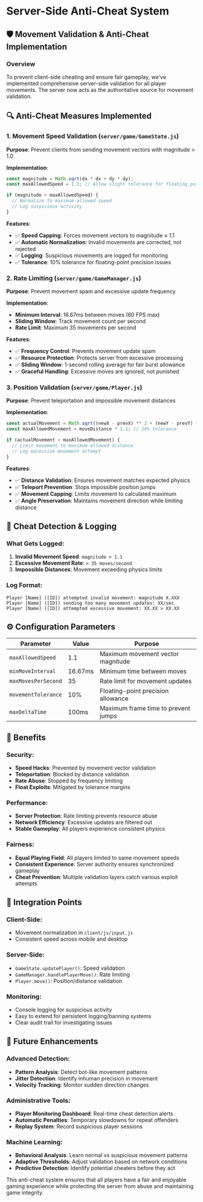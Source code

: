 # Server-Side Anti-Cheat System

## 🛡️ Movement Validation & Anti-Cheat Implementation

### Overview

To prevent client-side cheating and ensure fair gameplay, we've implemented comprehensive server-side validation for all player movements. The server now acts as the authoritative source for movement validation.

## 🔍 Anti-Cheat Measures Implemented

### 1. Movement Speed Validation (`server/game/GameState.js`)

**Purpose**: Prevent clients from sending movement vectors with magnitude > 1.0

**Implementation**:

```javascript
const magnitude = Math.sqrt(dx * dx + dy * dy);
const maxAllowedSpeed = 1.1; // Allow slight tolerance for floating point precision

if (magnitude > maxAllowedSpeed) {
  // Normalize to maximum allowed speed
  // Log suspicious activity
}
```

**Features**:

- ✅ **Speed Capping**: Forces movement vectors to magnitude ≤ 1.1
- ✅ **Automatic Normalization**: Invalid movements are corrected, not rejected
- ✅ **Logging**: Suspicious movements are logged for monitoring
- ✅ **Tolerance**: 10% tolerance for floating-point precision issues

### 2. Rate Limiting (`server/game/GameManager.js`)

**Purpose**: Prevent movement spam and excessive update frequency

**Implementation**:

- **Minimum Interval**: 16.67ms between moves (60 FPS max)
- **Sliding Window**: Track movement count per second
- **Rate Limit**: Maximum 35 movements per second

**Features**:

- ✅ **Frequency Control**: Prevents movement update spam
- ✅ **Resource Protection**: Protects server from excessive processing
- ✅ **Sliding Window**: 1-second rolling average for fair burst allowance
- ✅ **Graceful Handling**: Excessive moves are ignored, not punished

### 3. Position Validation (`server/game/Player.js`)

**Purpose**: Prevent teleportation and impossible movement distances

**Implementation**:

```javascript
const actualMovement = Math.sqrt((newX - prevX) ** 2 + (newY - prevY) ** 2);
const maxAllowedMovement = moveDistance * 1.1; // 10% tolerance

if (actualMovement > maxAllowedMovement) {
  // Limit movement to maximum allowed distance
  // Log excessive movement attempt
}
```

**Features**:

- ✅ **Distance Validation**: Ensures movement matches expected physics
- ✅ **Teleport Prevention**: Stops impossible position jumps
- ✅ **Movement Capping**: Limits movement to calculated maximum
- ✅ **Angle Preservation**: Maintains movement direction while limiting distance

## 🚨 Cheat Detection & Logging

### What Gets Logged:

1. **Invalid Movement Speed**: `magnitude > 1.1`
2. **Excessive Movement Rate**: `> 35 moves/second`
3. **Impossible Distances**: Movement exceeding physics limits

### Log Format:

```
Player [Name] ([ID]) attempted invalid movement: magnitude X.XXX
Player [Name] ([ID]) sending too many movement updates: XX/sec
Player [Name] ([ID]) attempted excessive movement: XX.XX > XX.XX
```

## ⚙️ Configuration Parameters

| Parameter           | Value   | Purpose                             |
| ------------------- | ------- | ----------------------------------- |
| `maxAllowedSpeed`   | 1.1     | Maximum movement vector magnitude   |
| `minMoveInterval`   | 16.67ms | Minimum time between moves          |
| `maxMovesPerSecond` | 35      | Rate limit for movement updates     |
| `movementTolerance` | 10%     | Floating-point precision allowance  |
| `maxDeltaTime`      | 100ms   | Maximum frame time to prevent jumps |

## 🎯 Benefits

### Security:

- **Speed Hacks**: Prevented by movement vector validation
- **Teleportation**: Blocked by distance validation
- **Rate Abuse**: Stopped by frequency limiting
- **Float Exploits**: Mitigated by tolerance margins

### Performance:

- **Server Protection**: Rate limiting prevents resource abuse
- **Network Efficiency**: Excessive updates are filtered out
- **Stable Gameplay**: All players experience consistent physics

### Fairness:

- **Equal Playing Field**: All players limited to same movement speeds
- **Consistent Experience**: Server authority ensures synchronized gameplay
- **Cheat Prevention**: Multiple validation layers catch various exploit attempts

## 🔧 Integration Points

### Client-Side:

- Movement normalization in `client/js/input.js`
- Consistent speed across mobile and desktop

### Server-Side:

- `GameState.updatePlayer()`: Speed validation
- `GameManager.handlePlayerMove()`: Rate limiting
- `Player.move()`: Position/distance validation

### Monitoring:

- Console logging for suspicious activity
- Easy to extend for persistent logging/banning systems
- Clear audit trail for investigating issues

## 🚀 Future Enhancements

### Advanced Detection:

- **Pattern Analysis**: Detect bot-like movement patterns
- **Jitter Detection**: Identify inhuman precision in movement
- **Velocity Tracking**: Monitor sudden direction changes

### Administrative Tools:

- **Player Monitoring Dashboard**: Real-time cheat detection alerts
- **Automatic Penalties**: Temporary slowdowns for repeat offenders
- **Replay System**: Record suspicious player sessions

### Machine Learning:

- **Behavioral Analysis**: Learn normal vs suspicious movement patterns
- **Adaptive Thresholds**: Adjust validation based on network conditions
- **Predictive Detection**: Identify potential cheaters before they act

This anti-cheat system ensures that all players have a fair and enjoyable gaming experience while protecting the server from abuse and maintaining game integrity.
